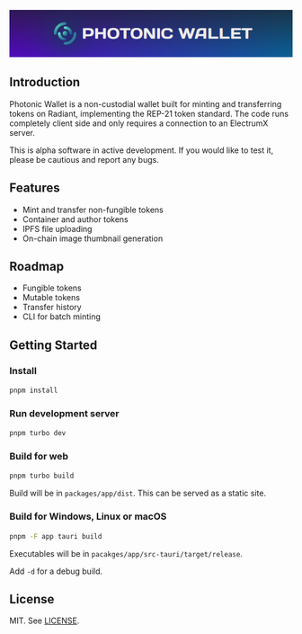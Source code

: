 <p align="center">
  <img src="./splash.png">
</p>

## Introduction

Photonic Wallet is a non-custodial wallet built for minting and transferring tokens on Radiant, implementing the REP-21 token standard. The code runs completely client side and only requires a connection to an ElectrumX server.

This is alpha software in active development. If you would like to test it, please be cautious and report any bugs.

## Features

- Mint and transfer non-fungible tokens
- Container and author tokens
- IPFS file uploading
- On-chain image thumbnail generation

## Roadmap

- Fungible tokens
- Mutable tokens
- Transfer history
- CLI for batch minting

## Getting Started

### Install

```bash
pnpm install
```

### Run development server

```bash
pnpm turbo dev
```

### Build for web

```bash
pnpm turbo build
```

Build will be in `packages/app/dist`. This can be served as a static site.

### Build for Windows, Linux or macOS

```bash
pnpm -F app tauri build
```

Executables will be in `pacakges/app/src-tauri/target/release`.

Add `-d` for a debug build.

## License

MIT. See [LICENSE](LICENSE).

